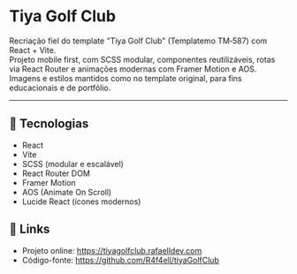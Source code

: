 # Tiya Golf Club

Recriação fiel do template "Tiya Golf Club" (Templatemo TM‑587) com React + Vite.  
Projeto mobile first, com SCSS modular, componentes reutilizáveis, rotas via React Router e animações modernas com Framer Motion e AOS.  
Imagens e estilos mantidos como no template original, para fins educacionais e de portfólio.

---

## 🔧 Tecnologias

- React
- Vite
- SCSS (modular e escalável)
- React Router DOM
- Framer Motion
- AOS (Animate On Scroll)
- Lucide React (ícones modernos)

## 🔗 Links
- Projeto online: https://tiyagolfclub.rafaelldev.com
- Código-fonte: https://github.com/R4f4ell/tiyaGolfClub
